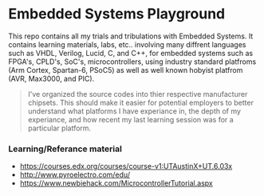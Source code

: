<!-- https://github.com/adam-p/markdown-here/wiki/Markdown-Cheatsheet -->

Embedded Systems Playground
=================
This repo contains all my trials and tribulations with Embedded Systems. It contains learning materials, labs, etc.. involving many diffrent languages such as VHDL, Verilog, Lucid, C, and C++, for embedded systems such as FPGA's, CPLD's, SoC's, microcontrollers, using industry standard platfroms (Arm Cortex, Spartan-6, PSoC5) as well as well known hobyist platfrom (AVR, Max3000, and PIC).

>I've organized the source codes into thier respective manufacturer chipsets. This should make it easier for potential employers to better understand what platforms I have experiance in, the depth of my experiance, and how recent my last learning session was for a particular platform.

### Learning/Referance material
* https://courses.edx.org/courses/course-v1:UTAustinX+UT.6.03x
* http://www.pyroelectro.com/edu/
* https://www.newbiehack.com/MicrocontrollerTutorial.aspx